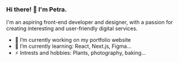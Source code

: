 ### Hi there! 👋 I'm Petra.

I'm an aspiring front-end developer and designer, with a passion for creating interesting and user-friendly digital services. 

- 🔭 I’m currently working on my portfolio website
- 🌱 I’m currently learning: React, Next.js, Figma...
- ⚡ Intrests and hobbies: Plants, photography, baking...
